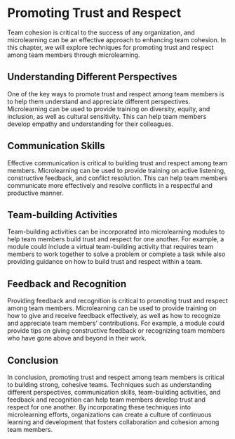 # Promoting Trust and Respect

Team cohesion is critical to the success of any organization, and microlearning can be an effective approach to enhancing team cohesion. In this chapter, we will explore techniques for promoting trust and respect among team members through microlearning.

Understanding Different Perspectives
------------------------------------

One of the key ways to promote trust and respect among team members is to help them understand and appreciate different perspectives. Microlearning can be used to provide training on diversity, equity, and inclusion, as well as cultural sensitivity. This can help team members develop empathy and understanding for their colleagues.

Communication Skills
--------------------

Effective communication is critical to building trust and respect among team members. Microlearning can be used to provide training on active listening, constructive feedback, and conflict resolution. This can help team members communicate more effectively and resolve conflicts in a respectful and productive manner.

Team-building Activities
------------------------

Team-building activities can be incorporated into microlearning modules to help team members build trust and respect for one another. For example, a module could include a virtual team-building activity that requires team members to work together to solve a problem or complete a task while also providing guidance on how to build trust and respect within a team.

Feedback and Recognition
------------------------

Providing feedback and recognition is critical to promoting trust and respect among team members. Microlearning can be used to provide training on how to give and receive feedback effectively, as well as how to recognize and appreciate team members' contributions. For example, a module could provide tips on giving constructive feedback or recognizing team members who have gone above and beyond in their work.

Conclusion
----------

In conclusion, promoting trust and respect among team members is critical to building strong, cohesive teams. Techniques such as understanding different perspectives, communication skills, team-building activities, and feedback and recognition can help team members develop trust and respect for one another. By incorporating these techniques into microlearning efforts, organizations can create a culture of continuous learning and development that fosters collaboration and cohesion among team members.
